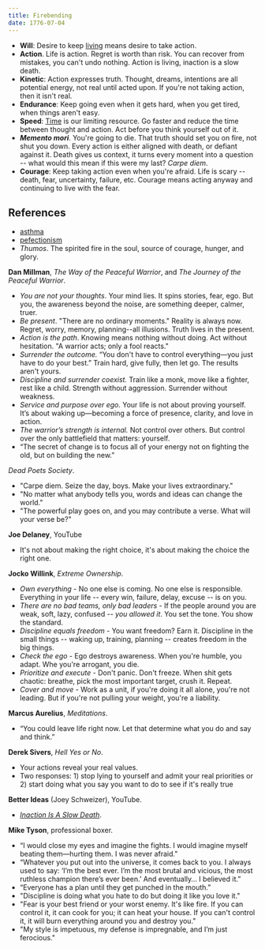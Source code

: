 ```yaml
---
title: Firebending
date: 1776-07-04
---
```


- **Will**: Desire to keep [living](/living) means desire to take action.
- **Action**. Life is action. Regret is worth than risk. You can recover from mistakes, you can't undo nothing. Action is living, inaction is a slow death.
- **Kinetic**: Action expresses truth. Thought, dreams, intentions are all potential energy, not real until acted upon. If you're not taking action, then it isn't real.
- **Endurance**: Keep going even when it gets hard, when you get tired, when things aren't easy.
- **Speed**: [Time](/time) is our limiting resource. Go faster and reduce the time between thought and action. Act before you think yourself out of it.
- ***Memento mori***. You're going to die. That truth should set you on fire, not shut you down. Every action is either aligned with death, or defiant against it. Death gives us context, it turns every moment into a question -- what would this mean if this were my last? *Carpe diem*.
- **Courage**: Keep taking action even when you're afraid. Life is scary -- death, fear, uncertainty, failure, etc. Courage means acting anyway and continuing to live with the fear.

## References
- [asthma](/asthma)
- [pefectionism](/perfectionism)
- *Thumos*. The spirited fire in the soul, source of courage, hunger, and glory.

**Dan Millman**, *The Way of the Peaceful Warrior*, and *The Journey of the Peaceful Warrior*.
- *You are not your thoughts*. Your mind lies. It spins stories, fear, ego. But you, the awareness beyond the noise, are something deeper, calmer, truer.
- *Be present*. "There are no ordinary moments." Reality is always now. Regret, worry, memory, planning--all illusions. Truth lives in the present.
- *Action is the path*. Knowing means nothing without doing. Act without hesitation. "A warrior acts; only a fool reacts."
- *Surrender the outcome.* “You don't have to control everything—you just have to do your best.” Train hard, give fully, then let go. The results aren't yours.
- *Discipline and surrender coexist.* Train like a monk, move like a fighter, rest like a child. Strength without aggression. Surrender without weakness.
- *Service and purpose over ego.* Your life is not about proving yourself. It’s about waking up—becoming a force of presence, clarity, and love in action.
- *The warrior’s strength is internal.* Not control over others. But control over the only battlefield that matters: yourself.
- “The secret of change is to focus all of your energy not on fighting the old, but on building the new.”

*Dead Poets Society*.
- "Carpe diem. Seize the day, boys. Make your lives extraordinary."
- "No matter what anybody tells you, words and ideas can change the world."
- "The powerful play goes on, and you may contribute a verse. What will your verse be?"

**Joe Delaney**, YouTube
- It's not about making the right choice, it's about making the choice the right one.

**Jocko Willink**, *Extreme Ownership*.
- *Own everything* - No one else is coming. No one else is responsible. Everything in your life -- every win, failure, delay, excuse -- is on you.
- *There are no bad teams, only bad leaders* - If the people around you are weak, soft, lazy, confused -- *you allowed it*. You set the tone. You show the standard.
- *Discipline equals freedom* - You want freedom? Earn it. Discipline in the small things -- waking up, training, planning -- creates freedom in the big things.
- *Check the ego* - Ego destroys awareness. When you're humble, you adapt. Whe you're arrogant, you die.
- *Prioritize and execute* - Don't panic. Don't freeze. When shit gets chaotic: breathe, pick the most important target, crush it. Repeat.
- *Cover and move* - Work as a unit, if you're doing it all alone, you're not leading. But if you're not pulling your weight, you're a liability.

**Marcus Aurelius**, *Meditations*.
- “You could leave life right now. Let that determine what you do and say and think.”

**Derek Sivers**, *Hell Yes or No*. 
- Your actions reveal your real values.
- Two responses: 1) stop lying to yourself and admit your real priorities or 2) start doing what you say you want to do to see if it's really true

**Better Ideas** (Joey Schweizer), YouTube.
- *[Inaction Is A Slow Death](/https://www.youtube.com/watch?v=RIVVQkZtnAU)*.

**Mike Tyson**, professional boxer.
- “I would close my eyes and imagine the fights. I would imagine myself beating them—hurting them. I was never afraid."
- “Whatever you put out into the universe, it comes back to you. I always used to say: ‘I’m the best ever. I’m the most brutal and vicious, the most ruthless champion there’s ever been.’ And eventually… I believed it.”
- “Everyone has a plan until they get punched in the mouth.”
- "Discipline is doing what you hate to do but doing it like you love it."
- "Fear is your best friend or your worst enemy. It's like fire. If you can control it, it can cook for you; it can heat your house. If you can't control it, it will burn everything around you and destroy you."
- "My style is impetuous, my defense is impregnable, and I’m just ferocious."